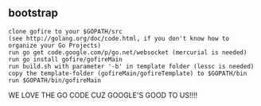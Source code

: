 bootstrap
------
```
clone gofire to your $GOPATH/src
(see http://golang.org/doc/code.html, if you don't know how to organize your Go Projects)
run go get code.google.com/p/go.net/websocket (mercurial is needed)
run go install gofire/gofireMain
run build.sh with parameter '-b' in template folder (lessc is needed)
copy the template-folder (gofireMain/gofireTemplate) to $GOPATH/bin
run $GOPATH/bin/gofireMain
```

WE LOVE THE GO CODE CUZ GOOGLE'S GOOD TO US!!!!
